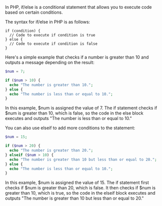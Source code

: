 In PHP, if/else is a conditional statement that allows you to execute code based on certain conditions.

The syntax for if/else in PHP is as follows:

```
if (condition) {
  // Code to execute if condition is true
} else {
  // Code to execute if condition is false
}
```

Here's a simple example that checks if a number is greater than 10 and outputs a message depending on the result:

```php
$num = 7;

if ($num > 10) {
  echo "The number is greater than 10.";
} else {
  echo "The number is less than or equal to 10.";
}
```

In this example, $num is assigned the value of 7. The if statement checks if $num is greater than 10, which is false, so the code in the else block executes and outputs "The number is less than or equal to 10."

You can also use elseif to add more conditions to the statement:

```php
$num = 15;

if ($num > 20) {
  echo "The number is greater than 20.";
} elseif ($num > 10) {
  echo "The number is greater than 10 but less than or equal to 20.";
} else {
  echo "The number is less than or equal to 10.";
}
```

In this example, $num is assigned the value of 15. The if statement first checks if $num is greater than 20, which is false. It then checks if $num is greater than 10, which is true, so the code in the elseif block executes and outputs "The number is greater than 10 but less than or equal to 20."